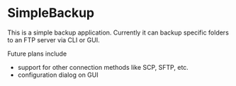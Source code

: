 # SimpleBackup
This is a simple backup application. Currently it can backup specific folders to an FTP server via CLI or GUI.

Future plans include
- support for other connection methods like SCP, SFTP, etc.
- configuration dialog on GUI